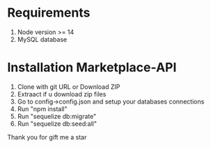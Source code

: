 # Requirements
1. Node version >= 14
2. MySQL database

# Installation Marketplace-API
1. Clone with git URL or Download ZIP
2. Extraact if u download zip files
3. Go to config->config.json and setup your databases connections
4. Run "npm install"
5. Run "sequelize db:migrate"
6. Run "sequelize db:seed:all"

Thank you for gift me a star
